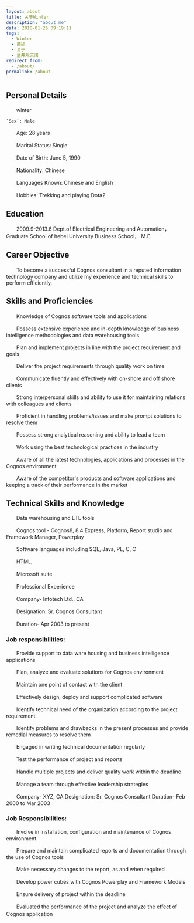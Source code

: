 ```yaml
---
layout: about
title: 关于Winter
description: "about me"
data: 2018-01-25 09:19:11
tags:
  - Winter
  - 简述
  - 关于
  - 坐井观天阔
redirect_from:
  - /about/
permalink: /about
---
```


## Personal Details

　　winter

    `Sex`: Male

　　Age: 28 years

　　Marital Status: Single

　　Date of Birth: June 5, 1990

　　Nationality: Chinese

　　Languages Known: Chinese and English

　　Hobbies: Trekking and playing Dota2

## Education

　　2009.9-2013.6 Dept.of Electrical Engineering and Automation，Graduate School of hebei University Business School， M.E.

## Career Objective

　　To become a successful Cognos consultant in a reputed information technology company and utilize my experience and technical skills to perform efficiently.

## Skills and Proficiencies

　　Knowledge of Cognos software tools and applications

　　Possess extensive experience and in-depth knowledge of business intelligence methodologies and data warehousing tools

　　Plan and implement projects in line with the project requirement and goals

　　Deliver the project requirements through quality work on time

　　Communicate fluently and effectively with on-shore and off shore clients

　　Strong interpersonal skills and ability to use it for maintaining relations with colleagues and clients

　　Proficient in handling problems/issues and make prompt solutions to resolve them

　　Possess strong analytical reasoning and ability to lead a team

　　Work using the best technological practices in the industry

　　Aware of all the latest technologies, applications and processes in the Cognos environment

　　Aware of the competitor's products and software applications and keeping a track of their performance in the market

## Technical Skills and Knowledge

　　Data warehousing and ETL tools

　　Cognos tool - Cognos8, 8.4 Express, Platform, Report studio and Framework Manager, Powerplay

　　Software languages including SQL, Java, PL, C, C

　　HTML,

　　Microsoft suite

　　Professional Experience

　　Company- Infotech Ltd., CA

　　Designation: Sr. Cognos Consultant

　　Duration- Apr 2003 to present

### Job responsibilities:

　　Provide support to data ware housing and business intelligence applications

　　Plan, analyze and evaluate solutions for Cognos environment

　　Maintain one point of contact with the client

　　Effectively design, deploy and support complicated software

　　Identify technical need of the organization according to the project requirement

　　Identify problems and drawbacks in the present processes and provide remedial measures to resolve them

　　Engaged in writing technical documentation regularly

　　Test the performance of project and reports

　　Handle multiple projects and deliver quality work within the deadline

　　Manage a team through effective leadership strategies

　　Company- XYZ, CA Designation: Sr. Cognos Consultant Duration- Feb 2000 to Mar 2003

### Job Responsibilities:

　　Involve in installation, configuration and maintenance of Cognos environment

　　Prepare and maintain complicated reports and documentation through the use of Cognos tools

　　Make necessary changes to the report, as and when required

　　Develop power cubes with Cognos Powerplay and Framework Models

　　Ensure delivery of project within the deadline

　　Evaluated the performance of the project and analyze the effect of Cognos application
　　
